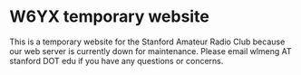# W6YX temporary website

This is a temporary website for the Stanford Amateur Radio Club because our web server is currently down for maintenance.
Please email wlmeng AT stanford DOT edu if you have any questions or concerns.
